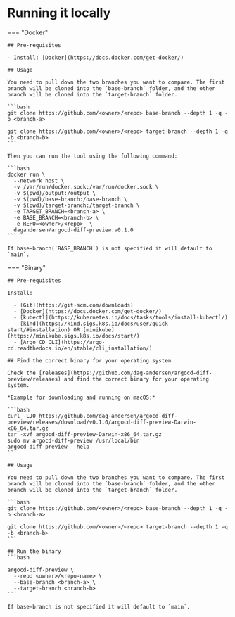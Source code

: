 # Running it locally

=== "Docker"

    ## Pre-requisites

    - Install: [Docker](https://docs.docker.com/get-docker/)

    ## Usage

    You need to pull down the two branches you want to compare. The first branch will be cloned into the `base-branch` folder, and the other branch will be cloned into the `target-branch` folder.

    ```bash
    git clone https://github.com/<owner>/<repo> base-branch --depth 1 -q -b <branch-a>

    git clone https://github.com/<owner>/<repo> target-branch --depth 1 -q -b <branch-b>
    ```

    Then you can run the tool using the following command:

    ```bash
    docker run \
      --network host \
      -v /var/run/docker.sock:/var/run/docker.sock \
      -v $(pwd)/output:/output \
      -v $(pwd)/base-branch:/base-branch \
      -v $(pwd)/target-branch:/target-branch \
      -e TARGET_BRANCH=<branch-a> \
      -e BASE_BRANCH=<branch-b> \
      -e REPO=<owner>/<repo>  \
      dagandersen/argocd-diff-preview:v0.1.0
    ```

    If base-branch(`BASE_BRANCH`) is not specified it will default to `main`.

=== "Binary"

    ## Pre-requisites

    Install:

      - [Git](https://git-scm.com/downloads)
      - [Docker](https://docs.docker.com/get-docker/)
      - [kubectl](https://kubernetes.io/docs/tasks/tools/install-kubectl/)
      - [kind](https://kind.sigs.k8s.io/docs/user/quick-start/#installation) OR [minikube](https://minikube.sigs.k8s.io/docs/start/)
      - [Argo CD CLI](https://argo-cd.readthedocs.io/en/stable/cli_installation/)

    ## Find the correct binary for your operating system

    Check the [releases](https://github.com/dag-andersen/argocd-diff-preview/releases) and find the correct binary for your operating system.

    *Example for downloading and running on macOS:*

    ```bash
    curl -LJO https://github.com/dag-andersen/argocd-diff-preview/releases/download/v0.1.0/argocd-diff-preview-Darwin-x86_64.tar.gz
    tar -xvf argocd-diff-preview-Darwin-x86_64.tar.gz
    sudo mv argocd-diff-preview /usr/local/bin
    argocd-diff-preview --help
    ```

    ## Usage

    You need to pull down the two branches you want to compare. The first branch will be cloned into the `base-branch` folder, and the other branch will be cloned into the `target-branch` folder.

    ```bash
    git clone https://github.com/<owner>/<repo> base-branch --depth 1 -q -b <branch-a>

    git clone https://github.com/<owner>/<repo> target-branch --depth 1 -q -b <branch-b>
    ```

    ## Run the binary
    ```bash

    argocd-diff-preview \
      --repo <owner>/<repo-name> \
      --base-branch <branch-a> \
      --target-branch <branch-b>
    ```

    If base-branch is not specified it will default to `main`.

<!-- 
=== "Source"

    ## Pre-requisites

    Install:

    - [Git](https://git-scm.com/downloads)
    - [Docker](https://docs.docker.com/get-docker/)
    - [kubectl](https://kubernetes.io/docs/tasks/tools/install-kubectl/)
    - [kind](https://kind.sigs.k8s.io/docs/user/quick-start/#installation) OR [minikube](https://minikube.sigs.k8s.io/docs/start/)
    - [Argo CD CLI](https://argo-cd.readthedocs.io/en/stable/cli_installation/)
    - [Rust](https://www.rust-lang.org/tools/install)

    ## Clone the repository

    ```bash
    git clone https://github.com/dag-andersen/argocd-diff-preview
    cd argocd-diff-preview
    cargo run -- --help
    ```

    ## Usage

    You need to pull down the two branches you want to compare. The first branch will be cloned into the `base-branch` folder, and the other branch will be cloned into the `target-branch` folder.

    ```bash
    git clone https://github.com/<owner>/<repo> base-branch --depth 1 -q -b <branch-a>

    git clone https://github.com/<owner>/<repo> target-branch --depth 1 -q -b <branch-b>
    ```

    ## Run the code

    ```bash
    cargo run -- \
      --repo <owner>/<repo-name> \
      --base-branch <branch-a> \
      --target-branch <branch-b>
    ```

    If base-branch is not specified it will default to `main`.
 -->
